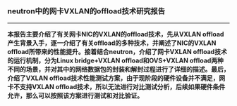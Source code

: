 
### neutron中的网卡VXLAN的offload技术研究报告

----------------------








 **本报告主要介绍了有关网卡NIC的VXLAN的offload技术，先从VXLAN offload产生背景入手，逐一介绍了有关offload的多种技术，并阐述了NIC的VXLAN offload所带来的性能提升。接着结合neutron，介绍了网卡VXLAN offload技术的运行机制，分为Linux bridge+VXLAN offload和OVS+VXLAN offload两种不同的场景，并对其中的网络数据包的封装和解封过程进行了详细的描述。最后，介绍了VXLAN offload技术性能测试方案，由于现阶段的硬件设备并不满足，网卡不支持VXLAN offload技术，所以无法进行对比测试分析，后续如果硬件条件允许，那么可以按照该方案进行测试和对比验证。**


